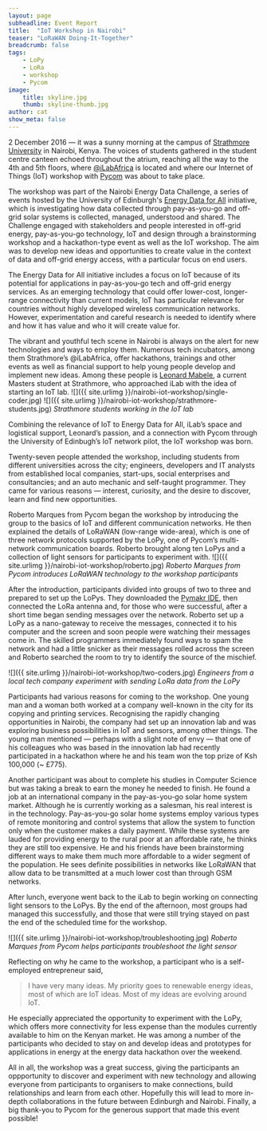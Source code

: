 ```yaml
---
layout: page
subheadline: Event Report
title:  "IoT Workshop in Nairobi"
teaser: "LoRaWAN Doing-It-Together"
breadcrumb: false
tags:
    - LoPy
    - LoRa
    - workshop
    - Pycom
image:
    title: skyline.jpg
    thumb: skyline-thumb.jpg
author: cat
show_meta: false
---
```

2 December 2016 &mdash; it was a sunny morning at the campus of [Strathmore University](http://www.strathmore.edu/en/) in Nairobi, Kenya. The voices of students gathered in the student centre canteen echoed throughout the atrium, reaching all the way to the 4th and 5th floors, where 
[@iLabAfrica](http://www.ilabafrica.ac.ke) is located and where our Internet of Things (IoT) workshop with [Pycom](https://www.pycom.io) was about to take place. 

The workshop was part of the Nairobi Energy Data Challenge, a series of events hosted by the University of Edinburgh's [Energy Data for All](http://dataforall.io/) initiative, which is investigating how data collected through pay-as-you-go and off-grid solar systems is collected, managed, understood and shared. The Challenge engaged with stakeholders and people interested in off-grid energy, pay-as-you-go technology, IoT and design through a brainstorming workshop and a hackathon-type event as well as the IoT workshop. The aim was to develop new ideas and opportunities to create value in the context of data and off-grid energy access, with a particular focus on end users.

The Energy Data for All initiative includes a focus on IoT because of its potential for applications in pay-as-you-go tech and off-grid energy services. As an emerging technology that could offer lower-cost, longer-range connectivity than current models, IoT has particular relevance for countries without highly developed wireless communication networks. However, experimentation and careful research is needed to identify where and how it has value and who it will create value for. 

The vibrant and youthful tech scene in Nairobi is always on the alert for new technologies and ways to employ them. Numerous tech incubators, among them Strathmore’s @iLabAfrica, offer hackathons, trainings and other events as well as financial support to help young people develop and implement new ideas. Among these people is [Leonard Mabele](https://www.researchgate.net/profile/Leonard_Mabele2), a current Masters student at Strathmore, who approached iLab with the idea of starting an IoT lab.
![]({{ site.urlimg }}/nairobi-iot-workshop/single-coder.jpg)
![]({{ site.urlimg }}/nairobi-iot-workshop/strathmore-students.jpg)
*Strathmore students working in the IoT lab*

Combining the relevance of IoT to Energy Data for All, iLab’s space and logistical support, Leonard’s passion, and a connection with Pycom through the University of Edinbugh’s IoT network pilot, the IoT workshop was born.

Twenty-seven people attended the workshop, including students from different universities across the city; engineers, developers and IT analysts from established local companies, start-ups, social enterprises and consultancies; and an auto mechanic and self-taught programmer. They came for various reasons &mdash; interest, curiosity, and the desire to discover, learn and find new opportunities.

Roberto Marques from Pycom began the workshop by introducing the group to the basics of IoT and different communication networks. He then explained the details of LoRaWAN (low-range wide-area), which is one of three network protocols supported by the LoPy, one of Pycom’s multi-network communication boards. Roberto brought along ten LoPys and a collection of light sensors for participants to experiment with.
![]({{ site.urlimg }}/nairobi-iot-workshop/roberto.jpg)
*Roberto Marques from Pycom introduces LoRaWAN technology to the workshop participants*

After the introduction, participants divided into groups of two to three and prepared to set up the LoPys. They downloaded the [Pymakr IDE](https://www.pycom.io/solutions/pymakr/), then connected the LoRa antenna and, for those who were successful, after a short time began sending messages over the network. Roberto set up a LoPy as a nano-gateway to receive the messages, connected it to his computer and the screen and soon people were watching their messages come in. The skilled programmers immediately found ways to spam the network and had a little snicker as their messages rolled across the screen and Roberto searched the room to try to identify the source of the mischief.

![]({{ site.urlimg }}/nairobi-iot-workshop/two-coders.jpg)
*Engineers from a local tech company experiment with sending LoRa data from the LoPy*

Participants had various reasons for coming to the workshop. One young man and a woman both worked at a company well-known in the city for its copying and printing services. Recognising the rapidly changing opportunities in Nairobi, the company had set up an innovation lab and was exploring business possibilities in IoT and sensors, among other things. The young man mentioned &mdash; perhaps with a slight note of envy &mdash; that one of his colleagues who was based in the innovation lab had recently participated in a hackathon where he and his team won the top prize of Ksh 100,000 (~ £775).
 
Another participant was about to complete his studies in Computer Science but was taking a break to earn the money he needed to finish. He found a job at an international company in the pay-as-you-go solar home system market. Although he is currently working as a salesman, his real interest is in the technology. Pay-as-you-go solar home systems employ various types of remote monitoring and control systems that allow the system to function only when the customer makes a daily payment. While these systems are lauded for providing energy to the rural poor at an affordable rate, he thinks they are still too expensive. He and his friends have been brainstorming different ways to make them much more affordable to a wider segment of the population. He sees definite possibilities in networks like LoRaWAN that allow data to be transmitted at a much lower cost than through GSM networks.
 
After lunch, everyone went back to the iLab to begin working on connecting light sensors to the LoPys. By the end of the afternoon, most groups had managed this successfully, and those that were still trying stayed on past the end of the scheduled time for the workshop. 

![]({{ site.urlimg }}/nairobi-iot-workshop/troubleshooting.jpg)
*Roberto Marques from Pycom helps participants troubleshoot the light sensor*

Reflecting on why he came to the workshop, a participant who is a self-employed entrepreneur said, 

> I have very many ideas. My priority goes to renewable energy ideas, most of which are IoT ideas. Most of my ideas are evolving around IoT.

He especially appreciated the opportunity to experiment with the LoPy, which offers more connectivity for less expense than the modules currently available to him on the Kenyan market. He was among a number of the participants who decided to stay on and develop ideas and prototypes for applications in energy at the energy data hackathon over the weekend. 
<!-- Read more about the ideas that he and others came up with here [link to be added]. -->

All in all, the workshop was a great success, giving the participants an oppportunity to discover and experiment with new technology and allowing everyone from participants to organisers to make connections, build relationships and learn from each other. Hopefully this will lead to more in-depth collaborations in the future between Edinburgh and Nairobi.
Finally, a big thank-you to Pycom for the generous support that made this event possible!









